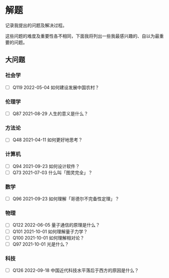 # 解题

记录我提出的问题及解决过程。

这些问题的难度及重要性各不相同，下面我将列出一些我最感兴趣的、自以为最重要的问题。

## 大问题

### 社会学

- [ ] Q119 2022-05-04 如何建设发展中国农村？

### 伦理学

- [ ] Q87 2021-08-29 人生的意义是什么？

### 方法论

- [ ] Q48 2021-04-11 如何更好地思考？

### 计算机

- [ ] Q94 2021-09-23 如何设计软件？
- [ ] Q73 2021-07-03 什么叫「图灵完全」？

### 数学

- [ ] Q96 2021-09-23 如何理解「哥德尔不完备性定理」？

### 物理

- [ ] Q122 2022-06-05 量子通信的原理是什么？
- [ ] Q101 2021-10-01 如何理解量子力学？
- [ ] Q100 2021-10-01 如何理解相对论？
- [ ] Q97 2021-10-01 光是什么？

### 科技

- [ ] Q126 2022-09-18 中国近代科技水平落后于西方的原因是什么？

